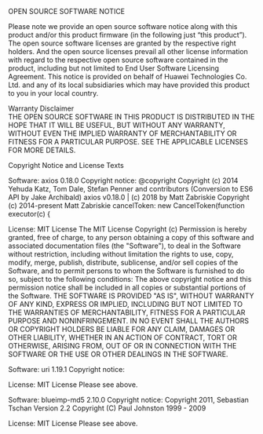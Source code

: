 OPEN SOURCE SOFTWARE NOTICE

Please note we provide an open source software notice along with this product and/or this product firmware (in the following just “this product”). The open source software licenses are granted by the respective right holders. And the open source licenses prevail all other license information with regard to the respective open source software contained in the product, including but not limited to End User Software Licensing Agreement. This notice is provided on behalf of Huawei Technologies Co. Ltd. and any of its local subsidiaries which may have provided this product to you in your local country. 

Warranty Disclaimer    
THE OPEN SOURCE SOFTWARE IN THIS PRODUCT IS DISTRIBUTED IN THE HOPE THAT IT WILL BE USEFUL, BUT WITHOUT ANY WARRANTY, WITHOUT EVEN THE IMPLIED WARRANTY OF MERCHANTABILITY OR FITNESS FOR A PARTICULAR PURPOSE. SEE THE APPLICABLE LICENSES FOR MORE DETAILS.

Copyright Notice and License Texts 

Software: axios 0.18.0
Copyright notice: 
@copyright Copyright (c) 2014 Yehuda Katz, Tom Dale, Stefan Penner and contributors (Conversion to ES6 API by Jake Archibald)
axios v0.18.0 | (c) 2018 by Matt Zabriskie
Copyright (c) 2014-present Matt Zabriskie
cancelToken: new CancelToken(function executor(c) {


License: MIT License
The MIT License
Copyright (c) <year> <copyright holders>
Permission is hereby granted, free of charge, to any person obtaining a copy
of this software and associated documentation files (the "Software"), to deal
in the Software without restriction, including without limitation the rights
to use, copy, modify, merge, publish, distribute, sublicense, and/or sell
copies of the Software, and to permit persons to whom the Software is
furnished to do so, subject to the following conditions:
The above copyright notice and this permission notice shall be included in
all copies or substantial portions of the Software.
THE SOFTWARE IS PROVIDED "AS IS", WITHOUT WARRANTY OF ANY KIND, EXPRESS OR
IMPLIED, INCLUDING BUT NOT LIMITED TO THE WARRANTIES OF MERCHANTABILITY,
FITNESS FOR A PARTICULAR PURPOSE AND NONINFRINGEMENT. IN NO EVENT SHALL THE
AUTHORS OR COPYRIGHT HOLDERS BE LIABLE FOR ANY CLAIM, DAMAGES OR OTHER
LIABILITY, WHETHER IN AN ACTION OF CONTRACT, TORT OR OTHERWISE, ARISING FROM,
OUT OF OR IN CONNECTION WITH THE SOFTWARE OR THE USE OR OTHER DEALINGS IN
THE SOFTWARE.


Software: uri 1.19.1
Copyright notice: 



License: MIT License
Please see above.


Software: blueimp-md5 2.10.0
Copyright notice: 
Copyright 2011, Sebastian Tschan
Version 2.2 Copyright (C) Paul Johnston 1999 - 2009


License: MIT License
Please see above.




